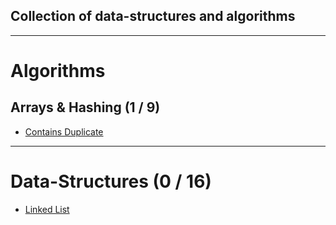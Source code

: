 ## Collection of data-structures and algorithms

---

# Algorithms

## Arrays & Hashing (1 / 9)

- [Contains Duplicate](./src/algorithms/contains-duplicate)

---

# Data-Structures (0 / 16)

- [Linked List](./src/data-strucutures/linked-list)
